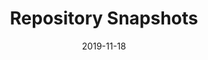 ---
draft: false
title: "Repository Snapshots"
date: 2019-11-18
publishdate: 2019-11-18
lastmod: 2019-11-19
menu:
  docs:
    parent: administrating
    name: Repository Snapshots
    weight: 30
toc: true
weight: 30 #rem
---